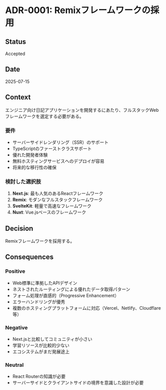 # ADR-0001: Remixフレームワークの採用

## Status

Accepted

## Date

2025-07-15

## Context

エンジニア向け日記アプリケーションを開発するにあたり、フルスタックWebフレームワークを選定する必要がある。

### 要件

- サーバーサイドレンダリング（SSR）のサポート
- TypeScriptのファーストクラスサポート
- 優れた開発者体験
- 無料ホスティングサービスへのデプロイが容易
- 将来的な移行性の確保

### 検討した選択肢

1. **Next.js**: 最も人気のあるReactフレームワーク
2. **Remix**: モダンなフルスタックフレームワーク
3. **SvelteKit**: 軽量で高速なフレームワーク
4. **Nuxt**: Vue.jsベースのフレームワーク

## Decision

Remixフレームワークを採用する。

## Consequences

### Positive

- Web標準に準拠したAPIデザイン
- ネストされたルーティングによる優れたデータ取得パターン
- フォーム処理が直感的（Progressive Enhancement）
- エラーハンドリングが優秀
- 複数のホスティングプラットフォームに対応（Vercel、Netlify、Cloudflare等）

### Negative

- Next.jsと比較してコミュニティが小さい
- 学習リソースが比較的少ない
- エコシステムがまだ発展途上

### Neutral

- React Routerの知識が必要
- サーバーサイドとクライアントサイドの境界を意識した設計が必要
